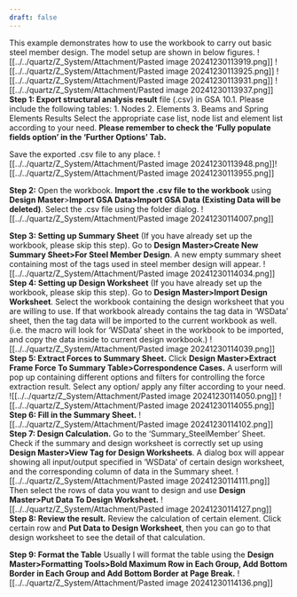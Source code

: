```yaml
---
draft: false
---
```

This example demonstrates how to use the workbook to carry out basic steel member design. The model setup are shown in below figures.
![[../../quartz/Z_System/Attachment/Pasted image 20241230113919.png]]
![[../../quartz/Z_System/Attachment/Pasted image 20241230113925.png]]
![[../../quartz/Z_System/Attachment/Pasted image 20241230113931.png]]
![[../../quartz/Z_System/Attachment/Pasted image 20241230113937.png]]
**Step 1: Export structural analysis result** file (.csv) in GSA 10.1. Please include the following tables:
	1. Nodes
	2. Elements
	3. Beams and Spring Elements Results
Select the appropriate case list, node list and element list according to your need. **Please remember to check the ‘Fully populate fields option’ in the ‘Further Options’ Tab.**

Save the exported .csv file to any place.
![[../../quartz/Z_System/Attachment/Pasted image 20241230113948.png]]![[../../quartz/Z_System/Attachment/Pasted image 20241230113955.png]]

**Step 2:** Open the workbook. **Import the .csv file to the workbook** using **Design Master**>**Import GSA Data>Import GSA Data (Existing Data will be deleted)**. Select the .csv file using the folder dialog.
![[../../quartz/Z_System/Attachment/Pasted image 20241230114007.png]]

**Step 3: Setting up Summary Sheet** (If you have already set up the workbook, please skip this step). Go to **Design Master>Create New Summary Sheet>For Steel Member Design**. A new empty summary sheet containing most of the tags used in steel member design will appear.
![[../../quartz/Z_System/Attachment/Pasted image 20241230114034.png]]
**Step 4: Setting up Design Worksheet** (If you have already set up the workbook, please skip this step). Go to **Design Master>Import Design Worksheet**. Select the workbook containing the design worksheet that you are willing to use. If that workbook already contains the tag data in ‘WSData’ sheet, then the tag data will be imported to the current workbook as well. (i.e. the macro will look for ‘WSData’ sheet in the workbook to be imported, and copy the data inside to current design workbook.)
![[../../quartz/Z_System/Attachment/Pasted image 20241230114039.png]]
**Step 5: Extract Forces to Summary Sheet.** Click **Design Master>Extract Frame Force To Summary Table>Correspondence Cases.** A userform will pop up containing different options and filters for controlling the force extraction result. Select any option/ apply any filter according to your need.
![[../../quartz/Z_System/Attachment/Pasted image 20241230114050.png]]
![[../../quartz/Z_System/Attachment/Pasted image 20241230114055.png]]
**Step 6: Fill in the Summary Sheet.**
![[../../quartz/Z_System/Attachment/Pasted image 20241230114102.png]]
**Step 7: Design Calculation.** Go to the ‘Summary_SteelMember’ Sheet. Check if the summary and design worksheet is correctly set up using **Design Master>View Tag for Design Worksheets**. A dialog box will appear showing all input/output specified in ‘WSData’ of certain design worksheet, and the corresponding column of data in the Summary sheet.
![[../../quartz/Z_System/Attachment/Pasted image 20241230114111.png]]
Then select the rows of data you want to design and use **Design Master>Put Data To Design Worksheet.**
![[../../quartz/Z_System/Attachment/Pasted image 20241230114127.png]]
**Step 8: Review the result.**
Review the calculation of certain element. Click certain row and **Put Data to Design Worksheet**, then you can go to that design worksheet to see the detail of that calculation.

**Step 9: Format the Table**
Usually I will format the table using the **Design Master>Formatting Tools>Bold Maximum Row in Each Group, Add Bottom Border in Each Group and Add Bottom Border at Page Break.**
![[../../quartz/Z_System/Attachment/Pasted image 20241230114136.png]]